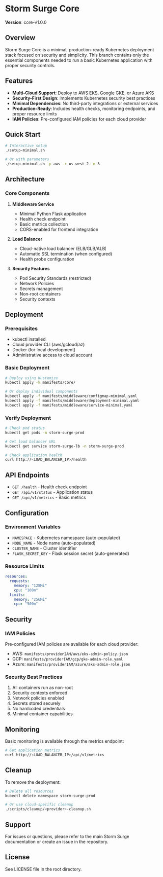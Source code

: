 # Storm Surge Core

**Version**: core-v1.0.0

## Overview

Storm Surge Core is a minimal, production-ready Kubernetes deployment stack focused on security and simplicity. This branch contains only the essential components needed to run a basic Kubernetes application with proper security controls.

## Features

- **Multi-Cloud Support**: Deploy to AWS EKS, Google GKE, or Azure AKS
- **Security-First Design**: Implements Kubernetes security best practices
- **Minimal Dependencies**: No third-party integrations or external services
- **Production-Ready**: Includes health checks, monitoring endpoints, and proper resource limits
- **IAM Policies**: Pre-configured IAM policies for each cloud provider

## Quick Start

```bash
# Interactive setup
./setup-minimal.sh

# Or with parameters
./setup-minimal.sh -p aws -r us-west-2 -n 3
```

## Architecture

### Core Components

1. **Middleware Service**
   - Minimal Python Flask application
   - Health check endpoint
   - Basic metrics collection
   - CORS-enabled for frontend integration

2. **Load Balancer**
   - Cloud-native load balancer (ELB/GLB/ALB)
   - Automatic SSL termination (when configured)
   - Health probe configuration

3. **Security Features**
   - Pod Security Standards (restricted)
   - Network Policies
   - Secrets management
   - Non-root containers
   - Security contexts

## Deployment

### Prerequisites

- kubectl installed
- Cloud provider CLI (aws/gcloud/az)
- Docker (for local development)
- Administrative access to cloud account

### Basic Deployment

```bash
# Deploy using Kustomize
kubectl apply -k manifests/core/

# Or deploy individual components
kubectl apply -f manifests/middleware/configmap-minimal.yaml
kubectl apply -f manifests/middleware/deployment-minimal.yaml
kubectl apply -f manifests/middleware/service-minimal.yaml
```

### Verify Deployment

```bash
# Check pod status
kubectl get pods -n storm-surge-prod

# Get load balancer URL
kubectl get service storm-surge-lb -n storm-surge-prod

# Check application health
curl http://<LOAD_BALANCER_IP>/health
```

## API Endpoints

- `GET /health` - Health check endpoint
- `GET /api/v1/status` - Application status
- `GET /api/v1/metrics` - Basic metrics

## Configuration

### Environment Variables

- `NAMESPACE` - Kubernetes namespace (auto-populated)
- `NODE_NAME` - Node name (auto-populated)
- `CLUSTER_NAME` - Cluster identifier
- `FLASK_SECRET_KEY` - Flask session secret (auto-generated)

### Resource Limits

```yaml
resources:
  requests:
    memory: "128Mi"
    cpu: "100m"
  limits:
    memory: "256Mi"
    cpu: "500m"
```

## Security

### IAM Policies

Pre-configured IAM policies are available for each cloud provider:

- AWS: `manifests/providerIAM/aws/eks-admin-policy.json`
- GCP: `manifests/providerIAM/gcp/gke-admin-role.yaml`
- Azure: `manifests/providerIAM/azure/aks-admin-role.json`

### Security Best Practices

1. All containers run as non-root
2. Security contexts enforced
3. Network policies enabled
4. Secrets stored securely
5. No hardcoded credentials
6. Minimal container capabilities

## Monitoring

Basic monitoring is available through the metrics endpoint:

```bash
# Get application metrics
curl http://<LOAD_BALANCER_IP>/api/v1/metrics
```

## Cleanup

To remove the deployment:

```bash
# Delete all resources
kubectl delete namespace storm-surge-prod

# Or use cloud-specific cleanup
./scripts/cleanup/<provider>-cleanup.sh
```

## Support

For issues or questions, please refer to the main Storm Surge documentation or create an issue in the repository.

## License

See LICENSE file in the root directory.